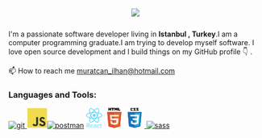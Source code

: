 <h1 align="center">
  <a href="https://git.io/typing-svg">
    <img src="https://readme-typing-svg.herokuapp.com/?lines=Hello!+👋;I+am+Muratcan+Ilhan&center=true&size=25">
  </a>
</h1>

I'm a passionate software developer living in **Istanbul , Turkey**.I am a computer programming graduate.I am trying to develop myself software. I love open source development and I build things on my GitHub profile :point_down: .

📫 How to reach me muratcan_ilhan@hotmail.com
<h3 align="left">Languages and Tools:</h3>
<p>
  <a href="https://git-scm.com/"> <img src="https://www.vectorlogo.zone/logos/git-scm/git-scm-icon.svg" alt="git" width="40" height="40"/> </a>
<a href="https://developer.mozilla.org/en-US/docs/Web/JavaScript"><img src="https://raw.githubusercontent.com/devicons/devicon/master/icons/javascript/javascript-original.svg" alt="javascript" width="40" height="40"/></a><a href="https://www.postman.com/"><img src="https://www.vectorlogo.zone/logos/getpostman/getpostman-icon.svg" alt="postman" width="40" height="40"/></a><a href="https://react.dev/"><img src="https://raw.githubusercontent.com/devicons/devicon/master/icons/react/react-original-wordmark.svg" alt="react" width="40" height="40"/></a><a href="https://www.w3schools.com/html/"><img src="https://raw.githubusercontent.com/github/explore/80688e429a7d4ef2fca1e82350fe8e3517d3494d/topics/html/html.png" alt="html" width="40" height="40"/></a><a href="https://www.w3schools.com/css/default.asp"><img src="https://raw.githubusercontent.com/github/explore/80688e429a7d4ef2fca1e82350fe8e3517d3494d/topics/css/css.png" alt="html" width="40" height="40"/>  </a>
<a href="https://sass-lang.com/"> <img src="https://www.vectorlogo.zone/logos/sass-lang/sass-lang-icon.svg" alt="sass" width="40" height="40"/> </a>
 
</p>
